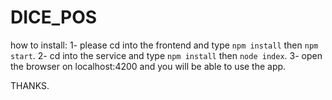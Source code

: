 # DICE_POS

how to install: 
 1- please cd into the frontend and type `npm install` then `npm start`.
 2- cd into the service and type `npm install` then `node index`.
 3- open the browser on localhost:4200 and you will be able to use the app.
 
 THANKS.
